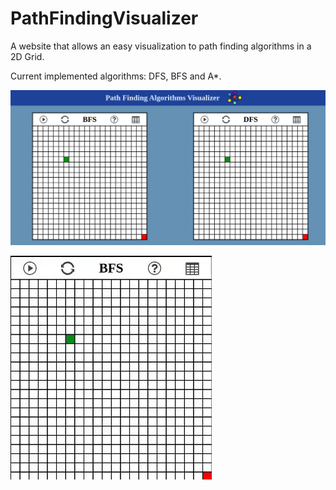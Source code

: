 # PathFindingVisualizer

A website that allows an easy visualization to path finding algorithms in a 2D Grid.

Current implemented algorithms: DFS, BFS and A*.

![Demo image](demo/demoImg.png)

![Demo gif](demo/demoGif.gif)
